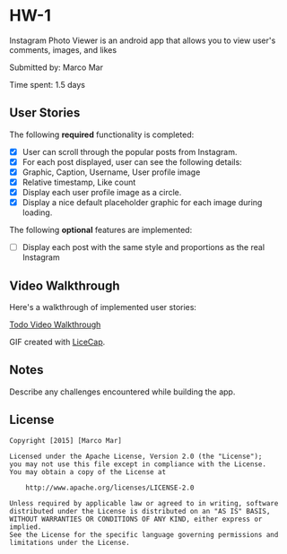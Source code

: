 # HW-1

Instagram Photo Viewer is an android app that allows you to view user's comments, images, and likes 

Submitted by: Marco Mar 

Time spent: 1.5 days 

## User Stories

The following **required** functionality is completed:

* [x] User can scroll through the popular posts from Instagram.
* [x] For each post displayed, user can see the following details:
* [x] Graphic, Caption, Username, User profile image
* [x] Relative timestamp, Like count
* [x] Display each user profile image as a circle.
* [x] Display a nice default placeholder graphic for each image during loading.

The following **optional** features are implemented:

* [ ] Display each post with the same style and proportions as the real Instagram  


## Video Walkthrough 

Here's a walkthrough of implemented user stories:

<a href="https://drive.google.com/drive/folders/0B647qO1uSNe7ajluYTY2VlVPeEk" target="_blank">Todo Video Walkthrough<a/>

GIF created with [LiceCap](http://www.cockos.com/licecap/).

## Notes

Describe any challenges encountered while building the app.

## License

    Copyright [2015] [Marco Mar]

    Licensed under the Apache License, Version 2.0 (the "License");
    you may not use this file except in compliance with the License.
    You may obtain a copy of the License at

        http://www.apache.org/licenses/LICENSE-2.0

    Unless required by applicable law or agreed to in writing, software
    distributed under the License is distributed on an "AS IS" BASIS,
    WITHOUT WARRANTIES OR CONDITIONS OF ANY KIND, either express or implied.
    See the License for the specific language governing permissions and
    limitations under the License.
